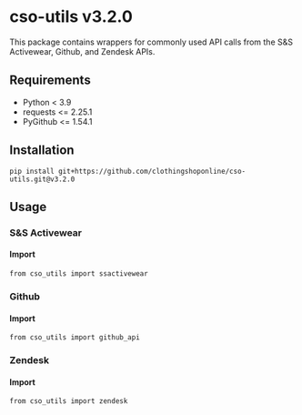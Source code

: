 # cso-utils v3.2.0

This package contains wrappers for commonly used API calls from the S&S Activewear, Github, and Zendesk APIs.

## Requirements

- Python < 3.9
- requests <= 2.25.1
- PyGithub <= 1.54.1

## Installation

```
pip install git+https://github.com/clothingshoponline/cso-utils.git@v3.2.0
```

## Usage

### S&S Activewear

#### Import

```
from cso_utils import ssactivewear
```


### Github

#### Import

```
from cso_utils import github_api
```


### Zendesk

#### Import

```
from cso_utils import zendesk
```